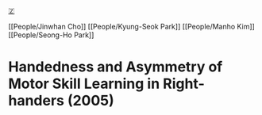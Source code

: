 [🇿](zotero://select/library/items/U6I998CQ)

[[People/Jinwhan Cho]] [[People/Kyung-Seok Park]] [[People/Manho Kim]] [[People/Seong-Ho Park]] 
# Handedness and Asymmetry of Motor Skill Learning in Right-handers (2005)

